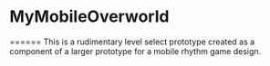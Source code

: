 # MyMobileOverworld
======
This is a rudimentary level select prototype created as a component of a larger prototype for a mobile rhythm game design.
